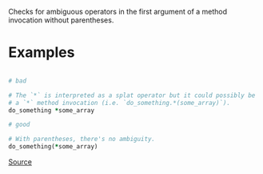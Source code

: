 
Checks for ambiguous operators in the first argument of a
method invocation without parentheses.

# Examples

```ruby

# bad

# The `*` is interpreted as a splat operator but it could possibly be
# a `*` method invocation (i.e. `do_something.*(some_array)`).
do_something *some_array

# good

# With parentheses, there's no ambiguity.
do_something(*some_array)
```

[Source](http://www.rubydoc.info/gems/rubocop/RuboCop/Cop/Lint/AmbiguousOperator)